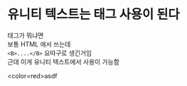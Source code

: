 # 유니티 텍스트는 태그 사용이 된다

태그가 뭐냐면</br>
보통 HTML 에서 쓰는데</br>
`<B>....</B>` 요따구로 생긴거임</br>
근데 이게 유니티 텍스트에서 사용이 가능함

 <color=red>asdf</color>

